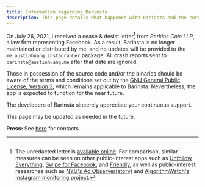 ```yaml
---
title: Information regarding Barinsta
description: This page details what happened with Barinsta and the current situation.
---
```


On July 26, 2021, I received a cease & desist letter[^1] from *Perkins Coie LLP*, a law firm representing Facebook. As a result, Barinsta is no longer maintained or distributed by me, and no updates will be provided to the `me.austinhuang.instagrabber` package. All crash reports sent to `barinsta@austinhuang.me` after that date are ignored.

Those in possession of the source code and/or the binaries should be aware of the terms and conditions set out by the [GNU General Public License, Version 3](https://www.gnu.org/licenses/gpl-3.0.en.html), which remains applicable to Barinsta. Nevertheless, the app is expected to function for the near future.

The developers of Barinsta sincerely appreciate your continuous support.

This page may be updated as needed in the future.

**Press:** See [here](./#hey-you-look-cool) for contacts.

---

[^1]: The unredacted letter is [available online](https://github.com/austinhuang0131/austinhuang0131/issues/2). For comparison, similar measures can be seen on other public-interest apps such as [Unfollow Everything](https://twitter.com/louisbarclay/status/1446110218341937170), [Swipe for Facebook](https://redd.it/mj5l64), and [Friendly](https://www.eff.org/document/eff-letter-facebook-re-friendly), as well as public-interest researches such as [NYU's Ad Observer(atory)](https://www.nytimes.com/2021/08/10/opinion/facebook-misinformation.html) and [AlgorithmWatch's Instagram monitoring project](https://algorithmwatch.org/en//instagram-research-shut-down-by-facebook).